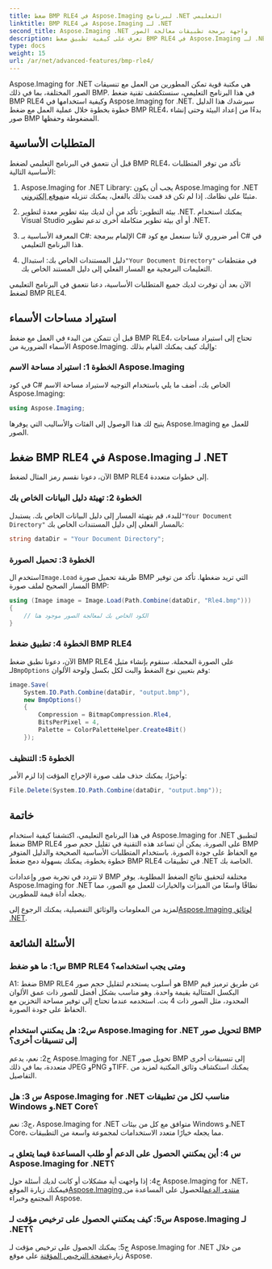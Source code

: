```yaml
---
title: ضغط BMP RLE4 في Aspose.Imaging لبرنامج .NET التعليمي
linktitle: BMP RLE4 في Aspose.Imaging لـ .NET
second_title: Aspose.Imaging .NET واجهة برمجة تطبيقات معالجة الصور
description: تعرف على كيفية تطبيق ضغط BMP RLE4 في Aspose.Imaging لـ .NET. تقليل حجم صورة BMP دون فقدان الجودة.
type: docs
weight: 15
url: /ar/net/advanced-features/bmp-rle4/
---
```

Aspose.Imaging for .NET هي مكتبة قوية تمكن المطورين من العمل مع تنسيقات الصور المختلفة، بما في ذلك BMP. في هذا البرنامج التعليمي، سنستكشف تقنية ضغط BMP RLE4 وكيفية استخدامها في Aspose.Imaging for .NET. سيرشدك هذا الدليل خطوة بخطوة خلال عملية العمل مع ضغط BMP RLE4، بدءًا من إعداد البيئة وحتى إنشاء صور BMP المضغوطة وحفظها.

## المتطلبات الأساسية

قبل أن نتعمق في البرنامج التعليمي لضغط BMP RLE4، تأكد من توفر المتطلبات الأساسية التالية:

1.  Aspose.Imaging for .NET Library: يجب أن يكون Aspose.Imaging for .NET مثبتًا على نظامك. إذا لم تكن قد قمت بذلك بالفعل، يمكنك تنزيله من[موقع إلكتروني](https://releases.aspose.com/imaging/net/).

2. بيئة التطوير: تأكد من أن لديك بيئة تطوير معدة لتطوير .NET. يمكنك استخدام Visual Studio أو أي بيئة تطوير متكاملة أخرى تدعم تطوير .NET.

3. المعرفة الأساسية بـ C#: الإلمام ببرمجة C# أمر ضروري لأننا سنعمل مع كود C# في هذا البرنامج التعليمي.

4.  دليل المستندات الخاص بك: استبدال`"Your Document Directory"` في مقتطفات التعليمات البرمجية مع المسار الفعلي إلى دليل المستند الخاص بك.

الآن بعد أن توفرت لديك جميع المتطلبات الأساسية، دعنا نتعمق في البرنامج التعليمي لضغط BMP RLE4.

## استيراد مساحات الأسماء

قبل أن تتمكن من البدء في العمل مع ضغط BMP RLE4، تحتاج إلى استيراد مساحات الأسماء الضرورية من Aspose.Imaging. وإليك كيف يمكنك القيام بذلك:

### الخطوة 1: استيراد مساحة الاسم Aspose.Imaging

في كود C# الخاص بك، أضف ما يلي باستخدام التوجيه لاستيراد مساحة الاسم Aspose.Imaging:

```csharp
using Aspose.Imaging;
```

يتيح لك هذا الوصول إلى الفئات والأساليب التي يوفرها Aspose.Imaging للعمل مع الصور.

## ضغط BMP RLE4 في Aspose.Imaging لـ .NET

الآن، دعونا نقسم رمز المثال لضغط BMP RLE4 إلى خطوات متعددة.

### الخطوة 2: تهيئة دليل البيانات الخاص بك

 للبدء، قم بتهيئة المسار إلى دليل البيانات الخاص بك. يستبدل`"Your Document Directory"` بالمسار الفعلي إلى دليل المستندات الخاص بك:

```csharp
string dataDir = "Your Document Directory";
```

### الخطوة 3: تحميل الصورة

 استخدم ال`Image.Load` طريقة تحميل صورة BMP التي تريد ضغطها. تأكد من توفير المسار الصحيح لملف صورة BMP:

```csharp
using (Image image = Image.Load(Path.Combine(dataDir, "Rle4.bmp")))
{
    // الكود الخاص بك لمعالجة الصور موجود هنا
}
```

### الخطوة 4: تطبيق ضغط BMP RLE4

 الآن، دعونا نطبق ضغط BMP RLE4 على الصورة المحملة. سنقوم بإنشاء مثيل لـ`BmpOptions` وقم بتعيين نوع الضغط والبت لكل بكسل ولوحة الألوان:

```csharp
image.Save(
    System.IO.Path.Combine(dataDir, "output.bmp"),
    new BmpOptions()
    {
        Compression = BitmapCompression.Rle4,
        BitsPerPixel = 4,
        Palette = ColorPaletteHelper.Create4Bit()
    });
```

### الخطوة 5: التنظيف

وأخيرًا، يمكنك حذف ملف صورة الإخراج المؤقت إذا لزم الأمر:

```csharp
File.Delete(System.IO.Path.Combine(dataDir, "output.bmp"));
```

## خاتمة

في هذا البرنامج التعليمي، اكتشفنا كيفية استخدام Aspose.Imaging for .NET لتطبيق ضغط BMP RLE4 على الصورة. يمكن أن تساعد هذه التقنية في تقليل حجم صور BMP مع الحفاظ على جودة الصورة. باستخدام المتطلبات الأساسية الصحيحة والدليل المتوفر خطوة بخطوة، يمكنك بسهولة دمج ضغط BMP RLE4 في تطبيقات .NET الخاصة بك.

لا تتردد في تجربة صور وإعدادات BMP مختلفة لتحقيق نتائج الضغط المطلوبة. يوفر Aspose.Imaging for .NET نطاقًا واسعًا من الميزات والخيارات للعمل مع الصور، مما يجعله أداة قيمة للمطورين.

 لمزيد من المعلومات والوثائق التفصيلية، يمكنك الرجوع إلى[Aspose.Imaging لوثائق .NET](https://reference.aspose.com/imaging/net/).

## الأسئلة الشائعة

### س1: ما هو ضغط BMP RLE4 ومتى يجب استخدامه؟

A1: ضغط BMP RLE4 هو أسلوب يستخدم لتقليل حجم صور BMP عن طريق ترميز قيم البكسل المتتالية بقيمة واحدة. وهو مناسب بشكل أفضل للصور ذات عمق الألوان المحدود، مثل الصور ذات 4 بت. استخدمه عندما تحتاج إلى توفير مساحة التخزين مع الحفاظ على جودة الصورة.

### س2: هل يمكنني استخدام Aspose.Imaging for .NET لتحويل صور BMP إلى تنسيقات أخرى؟

ج2: نعم، يدعم Aspose.Imaging for .NET تحويل صور BMP إلى تنسيقات أخرى متعددة، بما في ذلك JPEG وPNG وTIFF. يمكنك استكشاف وثائق المكتبة لمزيد من التفاصيل.

### س 3: هل Aspose.Imaging for .NET مناسب لكل من تطبيقات Windows و.NET Core؟

ج3: نعم، Aspose.Imaging for .NET متوافق مع كل من بيئات Windows و.NET Core، مما يجعله خيارًا متعدد الاستخدامات لمجموعة واسعة من التطبيقات.

### س 4: أين يمكنني الحصول على الدعم أو طلب المساعدة فيما يتعلق بـ Aspose.Imaging for .NET؟

 ج4: إذا واجهت أية مشكلات أو كانت لديك أسئلة حول Aspose.Imaging for .NET، فيمكنك زيارة الموقع[Aspose.Imaging منتدى الدعم](https://forum.aspose.com/)للحصول على المساعدة من المجتمع وخبراء Aspose.

### س5: كيف يمكنني الحصول على ترخيص مؤقت لـ Aspose.Imaging لـ .NET؟

 ج5: يمكنك الحصول على ترخيص مؤقت لـ Aspose.Imaging for .NET من خلال زيارة[صفحة الترخيص المؤقتة](https://purchase.aspose.com/temporary-license/) على موقع Aspose.